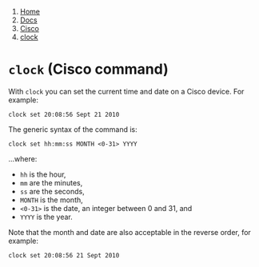 <!-- -
Title: Cisco: clock
Description: Notes on the 'clock' command on Cisco devices
Author: Marios Zindilis
First Published: 2013-12-29
- -->

<ol class='breadcrumb' itemprop='breadcrumb'>
    <li><a href='/'>Home</a></li>
    <li><a href='/docs/'>Docs</a></li>
    <li><a href='/docs/cisco/'>Cisco</a></li>
    <li><a href='/docs/cisco/clock.html'>clock</a></li>
</ol>


`clock` (Cisco command)
=======================

With `clock` you can set the current time and date on a Cisco device. 
For example:

    clock set 20:08:56 Sept 21 2010

The generic syntax of the command is:

    clock set hh:mm:ss MONTH <0-31> YYYY

...where:

*   `hh` is the hour,
*   `mm` are the minutes,
*   `ss` are the seconds,
*   `MONTH` is the month,
*   `<0-31>` is the date, an integer between 0 and 31, and 
*   `YYYY` is the year.

Note that the month and date are also acceptable in the reverse order, 
for example:

    clock set 20:08:56 21 Sept 2010
